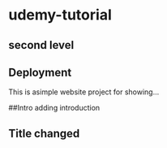 # udemy-tutorial
## second level

## Deployment
This is asimple website project for showing...

##Intro
adding introduction

## Title changed
 
